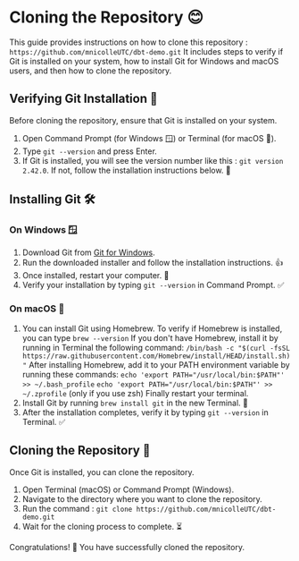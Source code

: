 # Cloning the Repository 😊

This guide provides instructions on how to clone this repository :
`https://github.com/mnicolleUTC/dbt-demo.git`
It includes steps to verify if Git is installed on your system, how to install Git for Windows and macOS users, and then how to clone the repository.

## Verifying Git Installation 🧐

Before cloning the repository, ensure that Git is installed on your system.

1. Open Command Prompt (for Windows 🪟) or Terminal (for macOS 🍎).
2. Type `git --version` and press Enter.
3. If Git is installed, you will see the version number like this : `git version 2.42.0`.
If not, follow the installation instructions below. 🔄

## Installing Git 🛠️

### On Windows 🪟
1. Download Git from [Git for Windows](https://git-scm.com/download/win).
2. Run the downloaded installer and follow the installation instructions. 👍
3. Once installed, restart your computer. 🔄
4. Verify your installation by typing `git --version` in Command Prompt. ✅

### On macOS 🍎
1. You can install Git using Homebrew. To verify if Homebrew is installed, you can type `brew --version`
  If you don't have Homebrew, install it by running in Terminal the following command:
  `/bin/bash -c "$(curl -fsSL https://raw.githubusercontent.com/Homebrew/install/HEAD/install.sh)"`
  After installing Homebrew, add it to your PATH environment variable by running these commands:
  `echo 'export PATH="/usr/local/bin:$PATH"' >> ~/.bash_profile`
  `echo 'export PATH="/usr/local/bin:$PATH"' >> ~/.zprofile` (only if you use zsh)
  Finally restart your terminal.
2. Install Git by running `brew install git` in the new Terminal. 🍺
3. After the installation completes, verify it by typing `git --version` in Terminal. ✅

## Cloning the Repository 🌟

Once Git is installed, you can clone the repository.

1. Open Terminal (macOS) or Command Prompt (Windows).
2. Navigate to the directory where you want to clone the repository.
3. Run the command : `git clone https://github.com/mnicolleUTC/dbt-demo.git`
4. Wait for the cloning process to complete. ⏳

Congratulations! 🎉 You have successfully cloned the repository.
